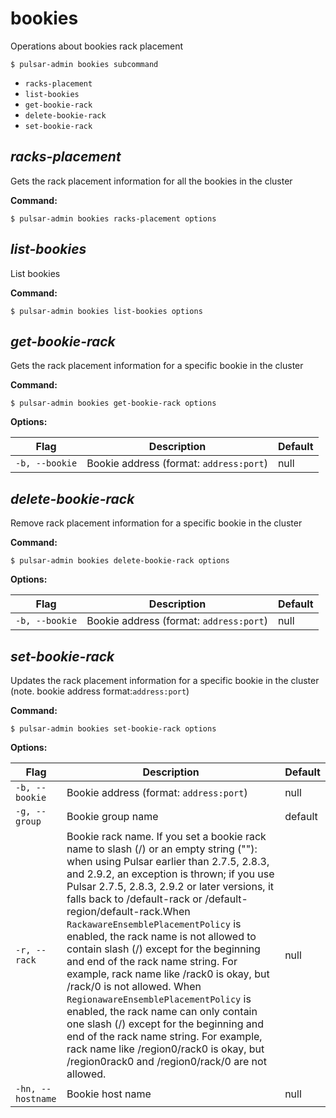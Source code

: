 # bookies

Operations about bookies rack placement


```shell
$ pulsar-admin bookies subcommand
```

* `racks-placement`
* `list-bookies`
* `get-bookie-rack`
* `delete-bookie-rack`
* `set-bookie-rack`


## <em>racks-placement</em>

Gets the rack placement information for all the bookies in the cluster

**Command:**

```shell
$ pulsar-admin bookies racks-placement options
```



## <em>list-bookies</em>

List bookies

**Command:**

```shell
$ pulsar-admin bookies list-bookies options
```



## <em>get-bookie-rack</em>

Gets the rack placement information for a specific bookie in the cluster

**Command:**

```shell
$ pulsar-admin bookies get-bookie-rack options
```

**Options:**

|Flag|Description|Default|
|---|---|---|
| `-b, --bookie` | Bookie address (format: `address:port`)|null||


## <em>delete-bookie-rack</em>

Remove rack placement information for a specific bookie in the cluster

**Command:**

```shell
$ pulsar-admin bookies delete-bookie-rack options
```

**Options:**

|Flag|Description|Default|
|---|---|---|
| `-b, --bookie` | Bookie address (format: `address:port`)|null||


## <em>set-bookie-rack</em>

Updates the rack placement information for a specific bookie in the cluster (note. bookie address format:`address:port`)

**Command:**

```shell
$ pulsar-admin bookies set-bookie-rack options
```

**Options:**

|Flag|Description|Default|
|---|---|---|
| `-b, --bookie` | Bookie address (format: `address:port`)|null||
| `-g, --group` | Bookie group name|default||
| `-r, --rack` | Bookie rack name. If you set a bookie rack name to slash (/) or an empty string (""): when using Pulsar earlier than 2.7.5, 2.8.3, and 2.9.2, an exception is thrown; if you use Pulsar 2.7.5, 2.8.3, 2.9.2 or later versions, it falls back to /default-rack or /default-region/default-rack.When `RackawareEnsemblePlacementPolicy` is enabled, the rack name is not allowed to contain slash (/) except for the beginning and end of the rack name string. For example, rack name like /rack0 is okay, but /rack/0 is not allowed. When `RegionawareEnsemblePlacementPolicy` is enabled, the rack name can only contain one slash (/) except for the beginning and end of the rack name string. For example, rack name like /region0/rack0 is okay, but /region0rack0 and /region0/rack/0 are not allowed.|null||
| `-hn, --hostname` | Bookie host name|null||

